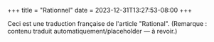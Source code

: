 +++
title = "Rationnel"
date = 2023-12-31T13:27:53-08:00
+++

Ceci est une traduction française de l'article "Rational". (Remarque : contenu traduit automatiquement/placeholder — à revoir.)

